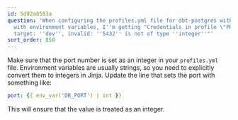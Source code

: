 ```yaml
---
id: 5d92a0583a
question: 'When configuring the profiles.yml file for dbt-postgres with jinja templates
  with environment variables, I''m getting "Credentials in profile \"PROFILE_NAME\",
  target: ''dev'', invalid: ''5432'' is not of type ''integer''"'
sort_order: 850
---
```


Make sure that the port number is set as an integer in your `profiles.yml` file. Environment variables are usually strings, so you need to explicitly convert them to integers in Jinja. Update the line that sets the port with something like:

```yaml
port: {{ env_var('DB_PORT') | int }}
```

This will ensure that the value is treated as an integer.